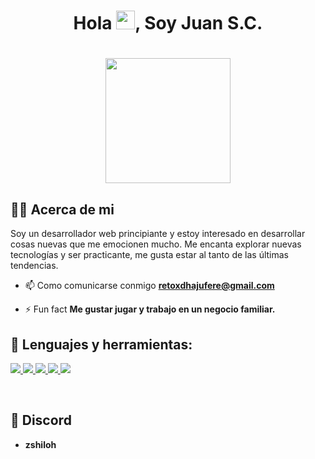 ### <h1 align="center">Hola <img src="https://raw.githubusercontent.com/MartinHeinz/MartinHeinz/master/wave.gif" width="30px">, Soy Juan S.C.</h1>

<h1 align="center"><a href="#"><img width="200" height="200" src="[https://i.imgur.com/799y5A3.png](https://www.pinterest.com/pin/605593481176016158/)"/></a></h1>

## 🙋‍♂️ Acerca de mi

Soy un desarrollador web principiante y estoy interesado en desarrollar cosas nuevas que me emocionen mucho. Me encanta explorar nuevas tecnologías y ser practicante, me gusta estar al tanto de las últimas tendencias.

- 📫 Como comunicarse conmigo **retoxdhajufere@gmail.com**

- ⚡ Fun fact **Me gustar jugar y trabajo en un negocio familiar.**

## 🚀 Lenguajes y herramientas:

<p align="left"> 
    <a href="https://developer.mozilla.org/en-US/docs/Web/JavaScript" target="_blank"> <img src="https://img.icons8.com/color/48/000000/javascript.png"/> </a> 
    <a href="https://www.w3.org/html/" target="_blank"> <img src="https://img.icons8.com/color/48/000000/html-5.png"/> </a> 
    <a href="https://www.w3schools.com/css/" target="_blank"> <img src="https://img.icons8.com/color/48/000000/css3.png"/> </a> 
    <a href="https://getbootstrap.com" target="_blank"> <img src="https://img.icons8.com/color/48/000000/bootstrap.png"/> </a> 
    <a href="https://git-scm.com/" target="_blank"> <img src="https://img.icons8.com/color/48/000000/git.png"/> </a> 
</p>

<br/>

## 👑 Discord

- **zshiloh**
